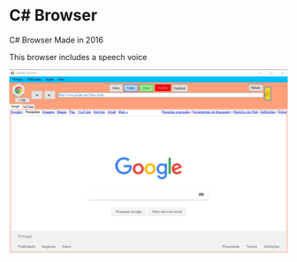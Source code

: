 # C# Browser
C# Browser Made in 2016

This browser includes a speech voice

![alt text](https://github.com/bakill3/C-Browser/blob/master/screen.png)



